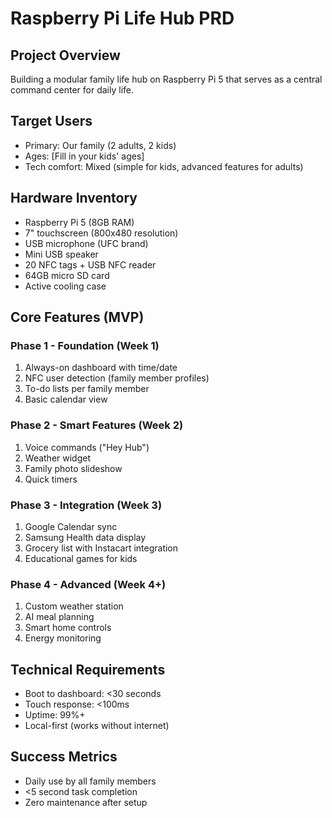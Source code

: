 # Raspberry Pi Life Hub PRD

## Project Overview
Building a modular family life hub on Raspberry Pi 5 that serves as a central command center for daily life.

## Target Users
- Primary: Our family (2 adults, 2 kids)
- Ages: [Fill in your kids' ages]
- Tech comfort: Mixed (simple for kids, advanced features for adults)

## Hardware Inventory
- Raspberry Pi 5 (8GB RAM)
- 7" touchscreen (800x480 resolution)
- USB microphone (UFC brand)
- Mini USB speaker
- 20 NFC tags + USB NFC reader
- 64GB micro SD card
- Active cooling case

## Core Features (MVP)
### Phase 1 - Foundation (Week 1)
1. Always-on dashboard with time/date
2. NFC user detection (family member profiles)
3. To-do lists per family member
4. Basic calendar view

### Phase 2 - Smart Features (Week 2)
1. Voice commands ("Hey Hub")
2. Weather widget
3. Family photo slideshow
4. Quick timers

### Phase 3 - Integration (Week 3)
1. Google Calendar sync
2. Samsung Health data display
3. Grocery list with Instacart integration
4. Educational games for kids

### Phase 4 - Advanced (Week 4+)
1. Custom weather station
2. AI meal planning
3. Smart home controls
4. Energy monitoring

## Technical Requirements
- Boot to dashboard: <30 seconds
- Touch response: <100ms
- Uptime: 99%+
- Local-first (works without internet)

## Success Metrics
- Daily use by all family members
- <5 second task completion
- Zero maintenance after setup
